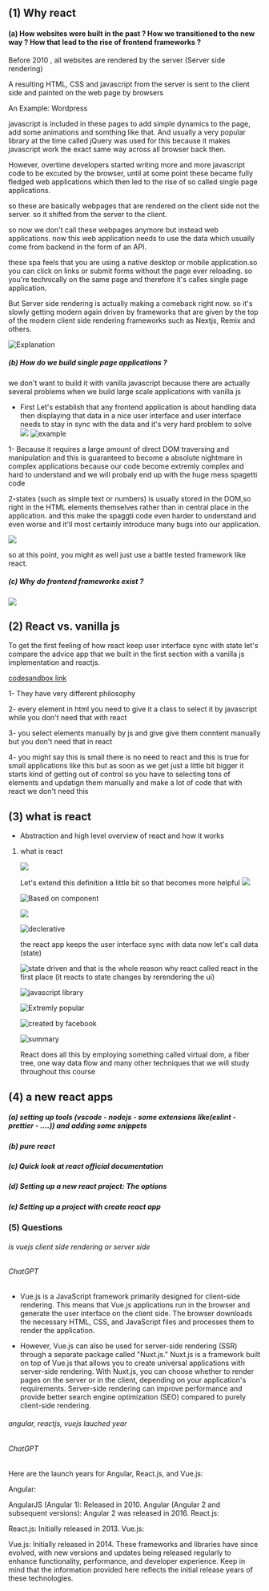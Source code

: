 ## (1) Why react

#### (a) How websites were built in the past ? How we transitioned to the new way ? How that lead to the rise of frontend frameworks ?

Before 2010 , all websites are rendered by the server (Server side rendering)

A resulting HTML, CSS and javascript from the server is sent to the client side and painted on the web page by browsers

An Example: Wordpress

javascript is included in these pages to add simple dynamics to the page, add some animations and somthing like that.
And usually a very popular library at the time called jQuery was used for this because it makes javascript work the exact same way across all browser back then.

However, overtime developers started writing more and more javascript code to be excuted by the browser, until at some point these became fully fledged web applications which then led to the rise of so called single page applications.

so these are basically webpages that are rendered on the client side not the server.
so it shifted from the server to the client.

so now we don't call these webpages anymore but instead web applications.
now this web application needs to use the data which usually come from backend in the form of an API.

these spa feels that you are using a native desktop or mobile application.so you can click on links or submit forms without the page ever reloading. so you're technically on the same page and therefore it's calles single page application.

But Server side rendering is actually making a comeback right now. so it's slowly getting modern again driven by frameworks that are given by the top of the modern client side rendering frameworks such as Nextjs, Remix and others.

![Explanation](./01.jpg)

##### (b) How do we build single page applications ?

we don't want to build it with vanilla javascript because there are actually several problems when we build large scale applications with vanilla js

- First Let's establish that any frontend application is about handling data then displaying that data in a nice user interface and user interface needs to stay in sync with the data and it's very hard problem to solve
  ![](./02.jpg)
  ![example](./03.jpg)

1- Because it requires a large amount of direct DOM traversing and manipulation and this is guaranteed to become a absolute nightmare in complex applications because our code become extremly complex and hard to understand and we will probaly end up with the huge mess spagetti code

2-states (such as simple text or numbers) is usually stored in the DOM,so right in the HTML elements themselves rather than in central place in the application. and this make the spaggti code even harder to understand and even worse and it'll most certainly introduce many bugs into our application.

![](./04.jpg)

so at this point, you might as well just use
a battle tested framework like react.

##### (c) Why do frontend frameworks exist ?

![](./05.jpg)

## (2) React vs. vanilla js

To get the first feeling of how react keep user interface sync with state let's compare the advice app that we built in the first section with a vanilla js implementation and reactjs.

[codesandbox link](https://codesandbox.io/s/react-first-app-advice-52879f)

1- They have very different philosophy

2- every element in html you need to give it a class to select it by javascript while you don't need that with react

3- you select elements manually by js and give give them conntent manually but you don't need that in react

4- you might say this is small there is no need to react and this is true for small applications like this but as soon as we get just a little bit bigger it starts kind of getting out of control so you have to selecting tons of elements and updatign them manually and make a lot of code that with react we don't need this

## (3) what is react

- Abstraction and high level overview of react and how it works

1. what is react

   ![](./06.jpg)

   Let's extend this definition a little bit so that becomes more helpful
   ![](./07.jpg)

   ![Based on component](./08.jpg)

   ![](./09.jpg)

   ![declerative](./10.jpg)

   the react app keeps the user interface sync with data now let's call data (state)

   ![state driven](./11.jpg)
   and that is the whole reason why react called react in the first place (it reacts to state changes by rerendering the ui)

   ![javascript library](./12.jpg)

   ![Extremly popular](./13.jpg)

   ![created by facebook](./14.jpg)

   ![summary](./15.jpg)

   React does all this by employing something called virtual dom, a fiber tree, one way data flow and many other techniques that we will study throughout this course

## (4) a new react apps

##### (a) setting up tools (vscode - nodejs - some extensions like(eslint - prettier - ....)) and adding some snippets

##### (b) pure react

##### (c) Quick look at react official documentation

##### (d) Setting up a new react project: The options

##### (e) Setting up a project with create react app

### (5) Questions

###### is vuejs client side rendering or server side

###### ChatGPT

- Vue.js is a JavaScript framework primarily designed for client-side rendering. This means that Vue.js applications run in the browser and generate the user interface on the client side. The browser downloads the necessary HTML, CSS, and JavaScript files and processes them to render the application.

- However, Vue.js can also be used for server-side rendering (SSR) through a separate package called "Nuxt.js." Nuxt.js is a framework built on top of Vue.js that allows you to create universal applications with server-side rendering. With Nuxt.js, you can choose whether to render pages on the server or in the client, depending on your application's requirements. Server-side rendering can improve performance and provide better search engine optimization (SEO) compared to purely client-side rendering.

###### angular, reactjs, vuejs lauched year

###### ChatGPT

Here are the launch years for Angular, React.js, and Vue.js:

Angular:

AngularJS (Angular 1): Released in 2010.
Angular (Angular 2 and subsequent versions): Angular 2 was released in 2016.
React.js:

React.js: Initially released in 2013.
Vue.js:

Vue.js: Initially released in 2014.
These frameworks and libraries have since evolved, with new versions and updates being released regularly to enhance functionality, performance, and developer experience. Keep in mind that the information provided here reflects the initial release years of these technologies.
